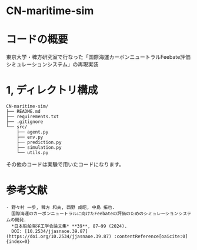 # CN-maritime-sim

# コードの概要
東京大学・稗方研究室で行なった「国際海運カーボンニュートラルFeebate評価シミュレーションシステム」の再現実装

# 1, ディレクトリ構成
```text
CN-maritime-sim/
├── README.md
├── requirements.txt
├── .gitignore
└── src/
    ├── agent.py
    ├── env.py
    ├── prediction.py
    ├── simulation.py
    └── utils.py
```
その他のコードは実験で用いたコードになります。

# 参考文献
```text
- 野々村 一歩, 稗方 和夫, 西野 成昭, 中島 拓也.  
  国際海運のカーボンニュートラルに向けたFeebateの評価のためのシミュレーションシステムの開発.  
  *日本船舶海洋工学会論文集* **39**, 87–99 (2024).  
  DOI: [10.2534/jjasnaoe.39.87](https://doi.org/10.2534/jjasnaoe.39.87) :contentReference[oaicite:0]{index=0}
```


